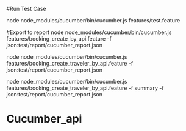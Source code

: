 #Run Test Case

node node_modules/cucumber/bin/cucumber.js features/test.feature

#Export to report
node node_modules/cucumber/bin/cucumber.js features/booking_create_by_api.feature -f json:test/report/cucumber_report.json

node node_modules/cucumber/bin/cucumber.js features/booking_create_traveler_by_api.feature -f json:test/report/cucumber_report.json

node node_modules/cucumber/bin/cucumber.js features/booking_create_traveler_by_api.feature -f summary -f json:test/report/cucumber_report.json


# Cucumber_api

